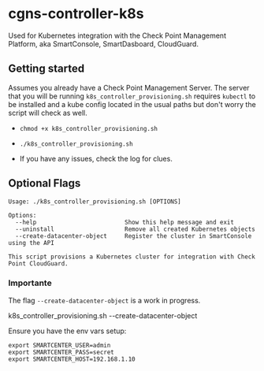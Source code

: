 # cgns-controller-k8s
Used for Kubernetes integration with the Check Point Management Platform, aka SmartConsole, SmartDasboard, CloudGuard.

## Getting started
Assumes you already have a Check Point Management Server. The server that you will be running `k8s_controller_provisioning.sh` requires `kubectl` to be installed and a kube config located in the usual paths but don't worry the script will check as well.

- `chmod +x k8s_controller_provisioning.sh`

- `./k8s_controller_provisioning.sh`

- If you have any issues, check the log for clues.

## Optional Flags

```
Usage: ./k8s_controller_provisioning.sh [OPTIONS]

Options:
  --help                         Show this help message and exit
  --uninstall                    Remove all created Kubernetes objects
  --create-datacenter-object     Register the cluster in SmartConsole using the API

This script provisions a Kubernetes cluster for integration with Check Point CloudGuard.
```

### Importante

The flag `--create-datacenter-object` is a work in progress. 

k8s_controller_provisioning.sh --create-datacenter-object

Ensure you have the env vars setup:
```
export SMARTCENTER_USER=admin
export SMARTCENTER_PASS=secret
export SMARTCENTER_HOST=192.168.1.10
```
